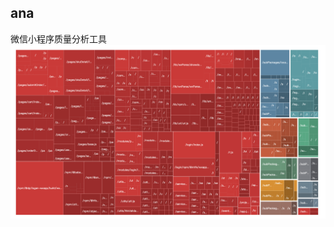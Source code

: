 ## ana
微信小程序质量分析工具
![treemap demo](https://github.com/ximing/ana/raw/master/assets/images/treemap.png)
